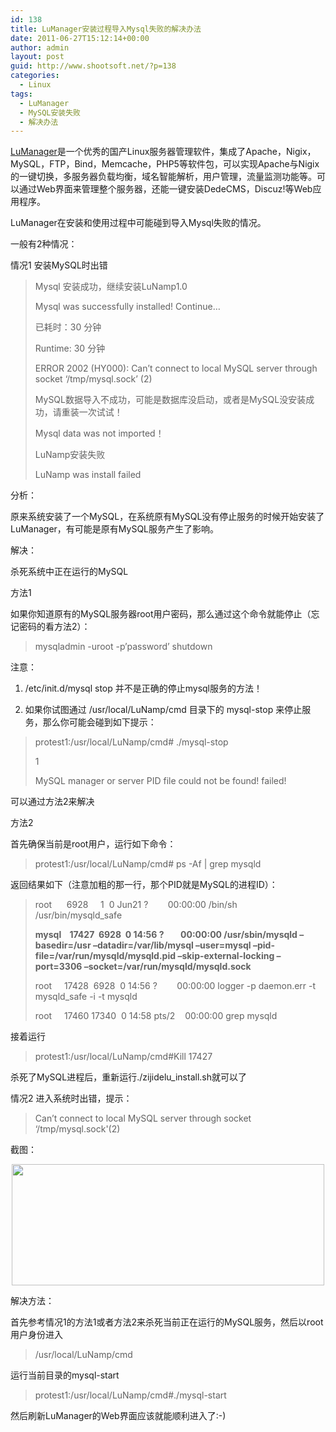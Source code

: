 ```yaml
---
id: 138
title: LuManager安装过程导入Mysql失败的解决办法
date: 2011-06-27T15:12:14+00:00
author: admin
layout: post
guid: http://www.shootsoft.net/?p=138
categories:
  - Linux
tags:
  - LuManager
  - MySQL安装失败
  - 解决办法
---
```

[LuManager](http://www.zijidelu.org/)是一个优秀的国产Linux服务器管理软件，集成了Apache，Nigix，MySQL，FTP，Bind，Memcache，PHP5等软件包，可以实现Apache与Nigix的一键切换，多服务器负载均衡，域名智能解析，用户管理，流量监测功能等。可以通过Web界面来管理整个服务器，还能一键安装DedeCMS，Discuz!等Web应用程序。

LuManager在安装和使用过程中可能碰到导入Mysql失败的情况。

一般有2种情况：

情况1 安装MySQL时出错

> Mysql 安装成功，继续安装LuNamp1.0
> 
> Mysql was successfully installed! Continue&#8230;
> 
> 已耗时：30 分钟
> 
> Runtime: 30 分钟
> 
> ERROR 2002 (HY000): Can&#8217;t connect to local MySQL server through socket &#8216;/tmp/mysql.sock&#8217; (2)
> 
> MySQL数据导入不成功，可能是数据库没启动，或者是MySQL没安装成功，请重装一次试试！
> 
> Mysql data was not imported！
> 
> LuNamp安装失败
> 
> LuNamp was install failed

分析：

原来系统安装了一个MySQL，在系统原有MySQL没有停止服务的时候开始安装了LuManager，有可能是原有MySQL服务产生了影响。

解决：

杀死系统中正在运行的MySQL

方法1

如果你知道原有的MySQL服务器root用户密码，那么通过这个命令就能停止（忘记密码的看方法2）：

> mysqladmin -uroot -p&#8217;password&#8217; shutdown

注意：

1. /etc/init.d/mysql stop 并不是正确的停止mysql服务的方法！

2. 如果你试图通过 /usr/local/LuNamp/cmd 目录下的 mysql-stop 来停止服务，那么你可能会碰到如下提示：

> protest1:/usr/local/LuNamp/cmd# ./mysql-stop
> 
> 1
> 
> MySQL manager or server PID file could not be found! failed!

可以通过方法2来解决

方法2

首先确保当前是root用户，运行如下命令：

> protest1:/usr/local/LuNamp/cmd# ps -Af | grep mysqld

返回结果如下（注意加粗的那一行，那个PID就是MySQL的进程ID）：

> root      6928     1  0 Jun21 ?        00:00:00 /bin/sh /usr/bin/mysqld_safe
> 
> **mysql    17427  6928  0 14:56 ?        00:00:00 /usr/sbin/mysqld &#8211;basedir=/usr &#8211;datadir=/var/lib/mysql &#8211;user=mysql &#8211;pid-file=/var/run/mysqld/mysqld.pid &#8211;skip-external-locking &#8211;port=3306 &#8211;socket=/var/run/mysqld/mysqld.sock**
> 
> root     17428  6928  0 14:56 ?        00:00:00 logger -p daemon.err -t mysqld_safe -i -t mysqld
> 
> root     17460 17340  0 14:58 pts/2    00:00:00 grep mysqld

接着运行

> protest1:/usr/local/LuNamp/cmd#Kill 17427

杀死了MySQL进程后，重新运行./zijidelu_install.sh就可以了

情况2 进入系统时出错，提示：

> <p lang="en-US">
>   Can&#8217;t connect to local MySQL server through socket &#8216;/tmp/mysql.sock'(2)
> </p>

截图：

<p style="text-align: center;">
  <a href="http://www.shootsoft.net/wp-content/uploads/2011/06/5876921168_e9950bddfc.jpg"><img class="aligncenter size-full wp-image-141" title="LuManager登录MySQL错误" src="http://www.shootsoft.net/wp-content/uploads/2011/06/5876921168_e9950bddfc.jpg" alt="" width="500" height="194" srcset="https://www.shootsoft.net/wp-content/uploads/2011/06/5876921168_e9950bddfc.jpg 500w, https://www.shootsoft.net/wp-content/uploads/2011/06/5876921168_e9950bddfc-300x116.jpg 300w" sizes="(max-width: 500px) 100vw, 500px" /></a>
</p>

解决方法：

首先参考情况1的方法1或者方法2来杀死当前正在运行的MySQL服务，然后以root用户身份进入

> /usr/local/LuNamp/cmd

运行当前目录的mysql-start

> protest1:/usr/local/LuNamp/cmd#./mysql-start

然后刷新LuManager的Web界面应该就能顺利进入了:-)

&nbsp;